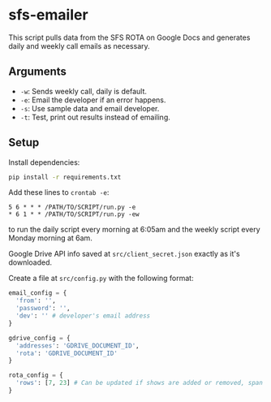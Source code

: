 # sfs-emailer

This script pulls data from the SFS ROTA on Google Docs and generates daily and weekly call emails as necessary.

## Arguments
* `-w`: Sends weekly call, daily is default.
* `-e`: Email the developer if an error happens.
* `-s`: Use sample data and email developer.
* `-t`: Test, print out results instead of emailing.

## Setup

Install dependencies:
```bash
pip install -r requirements.txt
```

Add these lines to `crontab -e`:
```
5 6 * * * /PATH/TO/SCRIPT/run.py -e
* 6 1 * * /PATH/TO/SCRIPT/run.py -ew
```
to run the daily script every morning at 6:05am and the weekly script every Monday morning at 6am.

Google Drive API info saved at `src/client_secret.json` exactly as it's downloaded.

Create a file at `src/config.py` with the following format:
```python
email_config = {
  'from': '',
  'password': '',
  'dev': '' # developer's email address
}

gdrive_config = {
  'addresses': 'GDRIVE_DOCUMENT_ID',
  'rota': 'GDRIVE_DOCUMENT_ID'
}

rota_config = {
  'rows': [7, 23] # Can be updated if shows are added or removed, span of relevant content
}
```
